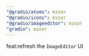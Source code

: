 ```yaml
---
"@gradio/atoms": minor
"@gradio/icons": minor
"@gradio/imageeditor": minor
"gradio": minor
---
```


feat:refresh the `ImageEditor` UI
